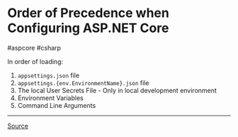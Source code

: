 # Order of Precedence when Configuring ASP.NET Core
#aspcore #csharp 

In order of loading:

1. `appsettings.json` file
2. `appsettings.{env.EnvironmentName}.json` file
3. The local User Secrets File - Only in local development environment
4. Environment Variables
5. Command Line Arguments

---

[Source](https://devblogs.microsoft.com/premier-developer/order-of-precedence-when-configuring-asp-net-core/)